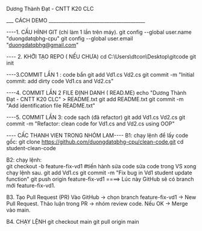 Dương Thành Đạt - CNTT K20 CLC



___ CÁCH DEMO ________________________________________

----1. CẤU HÌNH GIT (chỉ làm 1 lần trên máy).
git config --global user.name "duongdatqbhg-cpu"
git config --global user.email "duongdatqbhg@gmail.com"

---- 2. KHỞI TẠO REPO ( NẾU CHƯA)
cd C:\Users\dtcon\Desktop\gitcode
git init

----3.COMMIT LẦN 1 : code bẩn
git add Vd1.cs Vd2.cs
git commit -m "Initial commit: add dirty code Vd1.cs and Vd2.cs"

----4. COMMIT LẦN 2  FILE ĐỊNH DANH ( READ.ME)
echo "Dương Thành Đạt - CNTT K20 CLC" > README.txt
git add README.txt
git commit -m "Add identification file README.txt"

----5. COMMIT LẦN  3: code sạch (đã refactor)
git add Vd1.cs Vd2.cs
git commit -m "Refactor: clean code for Vd1.cs and Vd2.cs using OOP"


---- CẤC THANH VIEN TRONG NHÓM LAM----
B1: chạy lệnh để lấy code gốc:
git clone https://github.com/duongdatqbhg-cpu/clean-code.git
cd student-clean-code

B2:
 chạy lệnh:  
git checkout -b feature-fix-vd1
#tiến hành sửa code sửa code trong VS xong chạy lệnh sau.
git add Vd1.cs
git commit -m "Fix bug in Vd1 student update function"
git push origin feature-fix-vd1
====>   Lúc này GitHub sẽ có branch mới feature-fix-vd1.

B3.
Tạo Pull Request (PR)
Vào GitHub → chọn branch feature-fix-vd1 → New Pull Request.
Thảo luận trong PR → nhóm review code.
Nếu OK → Merge vào main.

B4.
CHẠY LỆNH 
git checkout main
git pull origin main

